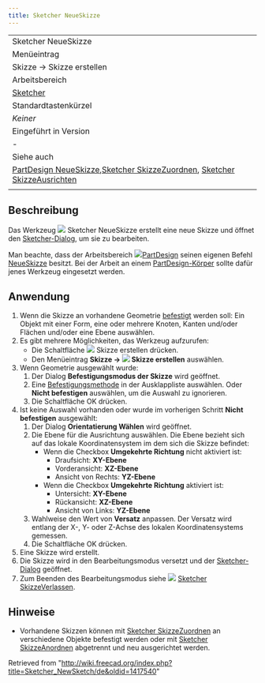 ```yaml
---
title: Sketcher NeueSkizze
---
```


|                                                                                                                                                                                                                                              |
| -------------------------------------------------------------------------------------------------------------------------------------------------------------------------------------------------------------------------------------------- |
| Sketcher NeueSkizze                                                                                                                                                                                                                          |
| Menüeintrag                                                                                                                                                                                                                                  |
| Skizze → Skizze erstellen                                                                                                                                                                                                                    |
| Arbeitsbereich                                                                                                                                                                                                                               |
| [Sketcher](/Sketcher_Workbench/de "Sketcher Workbench/de")                                                                                                                                                                                   |
| Standardtastenkürzel                                                                                                                                                                                                                         |
| _Keiner_                                                                                                                                                                                                                                     |
| Eingeführt in Version                                                                                                                                                                                                                        |
| -                                                                                                                                                                                                                                            |
| Siehe auch                                                                                                                                                                                                                                   |
| [PartDesign NeueSkizze](/PartDesign_NewSketch/de "PartDesign NewSketch/de"),[Sketcher SkizzeZuordnen](/Sketcher_MapSketch/de "Sketcher MapSketch/de"), [Sketcher SkizzeAusrichten](/Sketcher_ReorientSketch/de "Sketcher ReorientSketch/de") |
|                                                                                                                                                                                                                                              |

## Beschreibung

Das Werkzeug ![](/images/Sketcher_NewSketch.svg) Sketcher NeueSkizze erstellt eine neue Skizze und öffnet den [Sketcher-Dialog](/Sketcher_Dialog/de "Sketcher Dialog/de"), um sie zu bearbeiten.

Man beachte, dass der Arbeitsbereich ![](/images/Workbench_PartDesign.svg)[PartDesign](/PartDesign_Workbench/de "PartDesign Workbench/de") seinen eigenen Befehl [NeueSkizze](/PartDesign_NewSketch/de "PartDesign NewSketch/de") besitzt. Bei der Arbeit an einem [PartDesign-Körper](/PartDesign_Body/de "PartDesign Body/de") sollte dafür jenes Werkzeug eingesetzt werden.

## Anwendung

1. Wenn die Skizze an vorhandene Geometrie [befestigt](/Part_EditAttachment/de "Part EditAttachment/de") werden soll: Ein Objekt mit einer Form, eine oder mehrere Knoten, Kanten und/oder Flächen und/oder eine Ebene auswählen.
2. Es gibt mehrere Möglichkeiten, das Werkzeug aufzurufen:
   - Die Schaltfläche ![](/images/Sketcher_NewSketch.svg) Skizze erstellen drücken.
   - Den Menüeintrag **Skizze → ![](/images/Sketcher_NewSketch.svg) Skizze erstellen** auswählen.
3. Wenn Geometrie ausgewählt wurde:
   1. Der Dialog **Befestigungsmodus der Skizze** wird geöffnet.
   2. Eine [Befestigungsmethode](/Part_EditAttachment/de#Befestigungsverfahren "Part EditAttachment/de") in der Ausklappliste auswählen. Oder **Nicht befestigen** auswählen, um die Auswahl zu ignorieren.
   3. Die Schaltfläche OK drücken.
4. Ist keine Auswahl vorhanden oder wurde im vorherigen Schritt **Nicht befestigen** ausgewählt:
   1. Der Dialog **Orientatierung Wählen** wird geöffnet.
   2. Die Ebene für die Ausrichtung auswählen. Die Ebene bezieht sich auf das lokale Koordinatensystem im dem sich die Skizze befindet:
      - Wenn die Checkbox **Umgekehrte Richtung** nicht aktiviert ist:
        - Draufsicht: **XY-Ebene**
        - Vorderansicht: **XZ-Ebene**
        - Ansicht von Rechts: **YZ-Ebene**
      - Wenn die Checkbox **Umgekehrte Richtung** aktiviert ist:
        - Untersicht: **XY-Ebene**
        - Rückansicht: **XZ-Ebene**
        - Ansicht von Links: **YZ-Ebene**
   3. Wahlweise den Wert von **Versatz** anpassen. Der Versatz wird entlang der X-, Y- oder Z-Achse des lokalen Koordinatensystems gemessen.
   4. Die Schaltfläche OK drücken.
5. Eine Skizze wird erstellt.
6. Die Skizze wird in den Bearbeitungsmodus versetzt und der [Sketcher-Dialog](/Sketcher_Dialog/de "Sketcher Dialog/de") geöffnet.
7. Zum Beenden des Bearbeitungsmodus siehe ![](/images/Sketcher_LeaveSketch.svg) [Sketcher SkizzeVerlassen](/Sketcher_LeaveSketch/de "Sketcher LeaveSketch/de").

## Hinweise

- Vorhandene Skizzen können mit [Sketcher SkizzeZuordnen](/Sketcher_MapSketch/de "Sketcher MapSketch/de") an verschiedene Objekte befestigt werden oder mit [Sketcher SkizzeAnordnen](/Sketcher_ReorientSketch/de "Sketcher ReorientSketch/de") abgetrennt und neu ausgerichtet werden.

Retrieved from "<http://wiki.freecad.org/index.php?title=Sketcher_NewSketch/de&oldid=1417540>"
